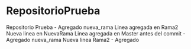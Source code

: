 # RepositorioPrueba
Repositorio Prueba - Agregado nueva_rama
Linea agregada en Rama2
Nueva linea en NuevaRama
Linea agregada en Master antes del commit - Agregado nueva_rama
Nueva linea Rama2 - Agregado